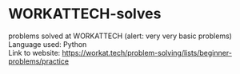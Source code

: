 # WORKATTECH-solves
problems solved at WORKATTECH (alert: very very basic problems) <br>
Language used: Python <br>
Link to website: https://workat.tech/problem-solving/lists/beginner-problems/practice

